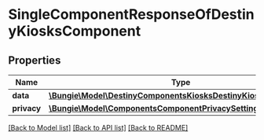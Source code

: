 # SingleComponentResponseOfDestinyKiosksComponent

## Properties
Name | Type | Description | Notes
------------ | ------------- | ------------- | -------------
**data** | [**\Bungie\Model\DestinyComponentsKiosksDestinyKiosksComponent**](DestinyComponentsKiosksDestinyKiosksComponent.md) |  | [optional] 
**privacy** | [**\Bungie\Model\ComponentsComponentPrivacySetting**](ComponentsComponentPrivacySetting.md) |  | [optional] 

[[Back to Model list]](../README.md#documentation-for-models) [[Back to API list]](../README.md#documentation-for-api-endpoints) [[Back to README]](../README.md)


